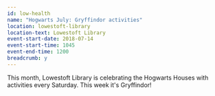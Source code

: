 ```yaml
---
id: low-health
name: "Hogwarts July: Gryffindor activities"
location: lowestoft-library
location-text: Lowestoft Library
event-start-date: 2018-07-14
event-start-time: 1045
event-end-time: 1200
breadcrumb: y
---
```


This month, Lowestoft Library is celebrating the Hogwarts Houses with activities every Saturday. This week it's Gryffindor!
